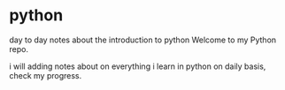 # python
day to day notes about the introduction to python
Welcome to my Python repo.

i will adding notes about on everything i learn in python on daily basis, check my progress.
